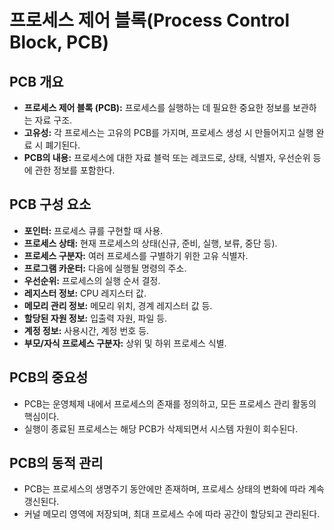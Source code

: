 # 프로세스 제어 블록(Process Control Block, PCB)

## PCB 개요
- **프로세스 제어 블록 (PCB):** 프로세스를 실행하는 데 필요한 중요한 정보를 보관하는 자료 구조.
- **고유성:** 각 프로세스는 고유의 PCB를 가지며, 프로세스 생성 시 만들어지고 실행 완료 시 폐기된다.
- **PCB의 내용:** 프로세스에 대한 자료 블럭 또는 레코드로, 상태, 식별자, 우선순위 등에 관한 정보를 포함한다.

## PCB 구성 요소
- **포인터:** 프로세스 큐를 구현할 때 사용.
- **프로세스 상태:** 현재 프로세스의 상태(신규, 준비, 실행, 보류, 중단 등).
- **프로세스 구분자:** 여러 프로세스를 구별하기 위한 고유 식별자.
- **프로그램 카운터:** 다음에 실행될 명령의 주소.
- **우선순위:** 프로세스의 실행 순서 결정.
- **레지스터 정보:** CPU 레지스터 값.
- **메모리 관리 정보:** 메모리 위치, 경계 레지스터 값 등.
- **할당된 자원 정보:** 입출력 자원, 파일 등.
- **계정 정보:** 사용시간, 계정 번호 등.
- **부모/자식 프로세스 구분자:** 상위 및 하위 프로세스 식별.

## PCB의 중요성
- PCB는 운영체제 내에서 프로세스의 존재를 정의하고, 모든 프로세스 관리 활동의 핵심이다.
- 실행이 종료된 프로세스는 해당 PCB가 삭제되면서 시스템 자원이 회수된다.

## PCB의 동적 관리
- PCB는 프로세스의 생명주기 동안에만 존재하며, 프로세스 상태의 변화에 따라 계속 갱신된다.
- 커널 메모리 영역에 저장되며, 최대 프로세스 수에 따라 공간이 할당되고 관리된다.
